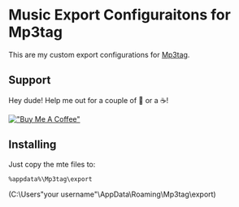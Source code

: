 # Music Export Configuraitons for Mp3tag

This are my custom export configurations for [Mp3tag](https://www.mp3tag.de/en/).

## Support

Hey dude! Help me out for a couple of :beers: or a :coffee:!

[!["Buy Me A Coffee"](https://www.buymeacoffee.com/assets/img/custom_images/orange_img.png)](https://www.buymeacoffee.com/amilino)

## Installing
Just copy the mte files to:

```
%appdata%\Mp3tag\export
```
(C:\Users\"your username"\AppData\Roaming\Mp3tag\export)
